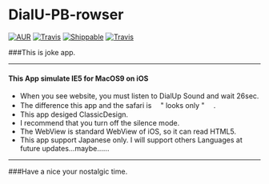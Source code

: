 # DialU-PB-rowser 
[![AUR](https://img.shields.io/aur/license/yaourt.svg?maxAge=2592000?style=plastic)]()
[![Travis](https://img.shields.io/badge/Swift-1.2-brightgreen.svg)]()
[![Shippable](https://img.shields.io/shippable/5444c5ecb904a4b21567b0ff.svg?maxAge=2592000)]()
[![Travis](https://img.shields.io/badge/target-ios-lightgrey.svg)]()

###This is joke app. 
***
#### This App simulate IE5 for MacOS9 on iOS
- When you see website, you must listen to DialUp Sound and wait 26sec.
- The difference this app and the safari is　 " looks only "　 .
- This app desiged ClassicDesign.
- I recommend that you turn off the silence mode.
- The WebView is standard WebView of iOS, so it can read HTML5.
- This app support Japanese only. I will support others Languages at future updates...maybe......

***
###Have a nice your nostalgic time.

